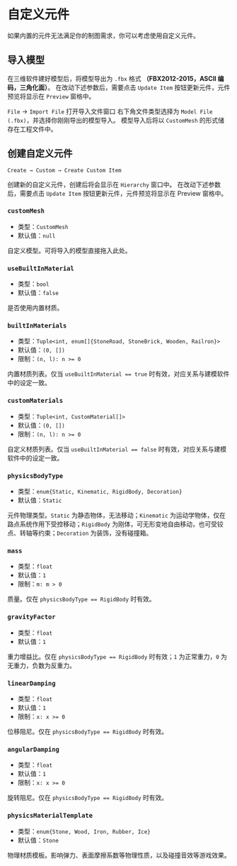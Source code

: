 # 自定义元件

如果内置的元件无法满足你的制图需求，你可以考虑使用自定义元件。

## 导入模型

在三维软件建好模型后，将模型导出为 `.fbx` 格式 **（FBX2012-2015，ASCII 编码，三角化面）**。
在改动下述参数后，需要点击 `Update Item` 按钮更新元件，元件预览将显示在 `Preview` 窗格中。

`File` → `Import File` 打开导入文件窗口
右下角文件类型选择为 `Model File (.fbx)`，并选择你刚刚导出的模型导入。
模型导入后将以 `CustomMesh` 的形式储存在工程文件中。

## 创建自定义元件

`Create → Custom → Create Custom Item`

创建新的自定义元件，创建后将会显示在 `Hierarchy` 窗口中。
在改动下述参数后，需要点击 `Update Item` 按钮更新元件，元件预览将显示在 Preview 窗格中。

### `customMesh`

- 类型：`CustomMesh`
- 默认值：`null`

自定义模型。可将导入的模型直接拖入此处。

### `useBuiltInMaterial`

- 类型：`bool`
- 默认值：`false`

是否使用内置材质。

### `builtInMaterials`

- 类型：`Tuple<int, enum[]{StoneRoad, StoneBrick, Wooden, Railron}>`
- 默认值：`(0, [])`
- 限制：`(n, l): n >= 0`

内置材质列表。仅当 `useBuiltInMaterial == true` 时有效，对应关系与建模软件中的设定一致。

### `customMaterials`

- 类型：`Tuple<int, CustomMaterial[]>`
- 默认值：`(0, [])`
- 限制：`(n, l): n >= 0`

自定义材质列表。仅当 `useBuiltInMaterial == false` 时有效，对应关系与建模软件中的设定一致。

### `physicsBodyType`

- 类型：`enum{Static, Kinematic, RigidBody, Decoration}`
- 默认值：`Static`

元件物理类型。`Static` 为静态物体，无法移动；`Kinematic` 为运动学物体，仅在路点系统作用下受控移动；`RigidBody` 为刚体，可无形变地自由移动，也可受铰点、转轴等约束；`Decoration` 为装饰，没有碰撞箱。

### `mass`

- 类型：`float`
- 默认值：`1`
- 限制：`m: m > 0`

质量。仅在 `physicsBodyType == RigidBody` 时有效。

### `gravityFactor`

- 类型：`float`
- 默认值：`1`

重力增益比。仅在 `physicsBodyType == RigidBody` 时有效；`1` 为正常重力，`0` 为无重力，负数为反重力。

### `linearDamping`

- 类型：`float`
- 默认值：`1`
- 限制：`x: x >= 0`

位移阻尼。仅在 `physicsBodyType == RigidBody` 时有效。

### `angularDamping`

- 类型：`float`
- 默认值：`1`
- 限制：`x: x >= 0`

旋转阻尼。仅在 `physicsBodyType == RigidBody` 时有效。

### `physicsMaterialTemplate`

- 类型：`enum{Stone, Wood, Iron, Rubber, Ice}`
- 默认值：`Stone`

物理材质模板。影响弹力、表面摩擦系数等物理性质，以及碰撞音效等游戏效果。

